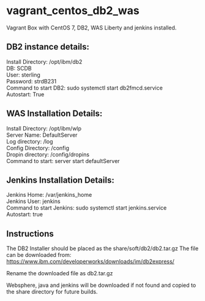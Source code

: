 # vagrant_centos_db2_was  
Vagrant Box with CentOS 7, DB2, WAS Liberty and jenkins installed.  

## DB2 instance details:
Install Directory: /opt/ibm/db2  
DB: SCDB  
User: sterling  
Password: strdB231  
Command to start DB2: sudo systemctl start db2fmcd.service  
Autostart: True  

## WAS Installation Details:
Install Directory: /opt/ibm/wlp  
Server Name: DefaultServer  
Log directory: /log  
Config Directory: /config  
Dropin directory: /config/dropins  
Command to start: server start defaultServer  

## Jenkins Installation Details:
Jenkins Home: /var/jenkins_home  
Jenkins User: jenkins  
Command to start Jenkins: sudo systemctl start jenkins.service  
Autostart: true  

## Instructions
The DB2 Installer should be placed as the share/soft/db2/db2.tar.gz
The file can be downloaded from:
https://www.ibm.com/developerworks/downloads/im/db2express/

Rename the downloaded file as db2.tar.gz

Websphere, java and jenkins will be downloaded if not  found and copied to the share directory for future builds.
